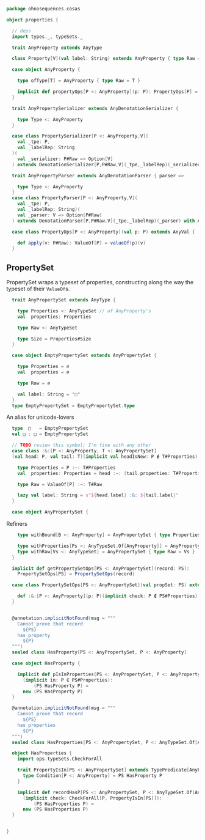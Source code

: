 
```scala
package ohnosequences.cosas

object properties {

  // deps
  import types._, typeSets._

  trait AnyProperty extends AnyType

  class Property[V](val label: String) extends AnyProperty { type Raw = V }

  case object AnyProperty {

    type ofType[T] = AnyProperty { type Raw = T }

    implicit def propertyOps[P <: AnyProperty](p: P): PropertyOps[P] = PropertyOps(p)
  }

  trait AnyPropertySerializer extends AnyDenotationSerializer {

    type Type <: AnyProperty
  }

  case class PropertySerializer[P <: AnyProperty,V](
    val _tpe: P,
    val _labelRep: String
  )(
    val _serializer: P#Raw => Option[V]
  ) extends DenotationSerializer[P,P#Raw,V](_tpe,_labelRep)(_serializer) with AnyPropertySerializer

  trait AnyPropertyParser extends AnyDenotationParser { parser =>

    type Type <: AnyProperty
  }
  case class PropertyParser[P <: AnyProperty,V](
    val _tpe: P,
    val _labelRep: String)(
    val _parser: V => Option[P#Raw]
  ) extends DenotationParser[P,P#Raw,V](_tpe,_labelRep)(_parser) with AnyPropertyParser

  case class PropertyOps[P <: AnyProperty](val p: P) extends AnyVal {

    def apply(v: P#Raw): ValueOf[P] = valueOf(p)(v)
  }
```


## PropertySet

PropertySet wraps a typeset of properties, constructing along the way the typeset of their `ValueOf`s.


```scala
  trait AnyPropertySet extends AnyType {

    type Properties <: AnyTypeSet // of AnyProperty's
    val  properties: Properties

    type Raw <: AnyTypeSet

    type Size = Properties#Size
  }

  case object EmptyPropertySet extends AnyPropertySet {

    type Properties = ∅
    val  properties = ∅

    type Raw = ∅

    val label: String = "□"
  }
  type EmptyPropertySet = EmptyPropertySet.type
```

An alias for unicode-lovers

```scala
  type  □   = EmptyPropertySet
  val □ : □ = EmptyPropertySet

  // TODO review this symbol; I'm fine with any other
  case class :&:[P <: AnyProperty, T <: AnyPropertySet]
  (val head: P, val tail: T)(implicit val headIsNew: P ∉ T#Properties) extends AnyPropertySet {

    type Properties = P :~: T#Properties
    val  properties: Properties = head :~: (tail.properties: T#Properties)

    type Raw = ValueOf[P] :~: T#Raw

    lazy val label: String = s"${head.label} :&: ${tail.label}"
  }

  case object AnyPropertySet {
```

Refiners

```scala
    type withBound[B <: AnyProperty] = AnyPropertySet { type Properties <: AnyTypeSet.Of[B] }

    type withProperties[Ps <: AnyTypeSet.Of[AnyProperty]] = AnyPropertySet { type Properties = Ps }
    type withRaw[Vs <: AnyTypeSet] = AnyPropertySet { type Raw = Vs }
  }

  implicit def getPropertySetOps[PS <: AnyPropertySet](record: PS):
    PropertySetOps[PS] = PropertySetOps(record)

  case class PropertySetOps[PS <: AnyPropertySet](val propSet: PS) extends AnyVal {

    def :&:[P <: AnyProperty](p: P)(implicit check: P ∉ PS#Properties): (P :&: PS) = properties.:&:(p, propSet)
  }


  @annotation.implicitNotFound(msg = """
    Cannot prove that record
      ${PS}
    has property
      ${P}
  """)
  sealed class HasProperty[PS <: AnyPropertySet, P <: AnyProperty]

  case object HasProperty {

    implicit def pIsInProperties[PS <: AnyPropertySet, P <: AnyProperty]
      (implicit in: P ∈ PS#Properties):
          (PS HasProperty P) =
      new (PS HasProperty P)
  }

  @annotation.implicitNotFound(msg = """
    Cannot prove that record
      ${PS}
    has properties
      ${P}
  """)
  sealed class HasProperties[PS <: AnyPropertySet, P <: AnyTypeSet.Of[AnyProperty]]

  object HasProperties {
    import ops.typeSets.CheckForAll

    trait PropertyIsIn[PS <: AnyPropertySet] extends TypePredicate[AnyProperty] {
      type Condition[P <: AnyProperty] = PS HasProperty P
    }

    implicit def recordHasP[PS <: AnyPropertySet, P <: AnyTypeSet.Of[AnyProperty]]
      (implicit check: CheckForAll[P, PropertyIsIn[PS]]):
          (PS HasProperties P) =
      new (PS HasProperties P)
  }


}

```




[test/scala/cosas/asserts.scala]: ../../../test/scala/cosas/asserts.scala.md
[test/scala/cosas/DenotationTests.scala]: ../../../test/scala/cosas/DenotationTests.scala.md
[test/scala/cosas/SubsetTypesTests.scala]: ../../../test/scala/cosas/SubsetTypesTests.scala.md
[test/scala/cosas/EqualityTests.scala]: ../../../test/scala/cosas/EqualityTests.scala.md
[test/scala/cosas/PropertyTests.scala]: ../../../test/scala/cosas/PropertyTests.scala.md
[test/scala/cosas/RecordTests.scala]: ../../../test/scala/cosas/RecordTests.scala.md
[test/scala/cosas/TypeSetTests.scala]: ../../../test/scala/cosas/TypeSetTests.scala.md
[test/scala/cosas/TypeUnionTests.scala]: ../../../test/scala/cosas/TypeUnionTests.scala.md
[main/scala/cosas/typeUnions.scala]: typeUnions.scala.md
[main/scala/cosas/properties.scala]: properties.scala.md
[main/scala/cosas/records.scala]: records.scala.md
[main/scala/cosas/fns.scala]: fns.scala.md
[main/scala/cosas/types.scala]: types.scala.md
[main/scala/cosas/typeSets.scala]: typeSets.scala.md
[main/scala/cosas/ops/records/Update.scala]: ops/records/Update.scala.md
[main/scala/cosas/ops/records/Transform.scala]: ops/records/Transform.scala.md
[main/scala/cosas/ops/records/Get.scala]: ops/records/Get.scala.md
[main/scala/cosas/ops/typeSets/SerializeDenotations.scala]: ops/typeSets/SerializeDenotations.scala.md
[main/scala/cosas/ops/typeSets/ParseDenotations.scala]: ops/typeSets/ParseDenotations.scala.md
[main/scala/cosas/ops/typeSets/Conversions.scala]: ops/typeSets/Conversions.scala.md
[main/scala/cosas/ops/typeSets/Filter.scala]: ops/typeSets/Filter.scala.md
[main/scala/cosas/ops/typeSets/Subtract.scala]: ops/typeSets/Subtract.scala.md
[main/scala/cosas/ops/typeSets/Mappers.scala]: ops/typeSets/Mappers.scala.md
[main/scala/cosas/ops/typeSets/Union.scala]: ops/typeSets/Union.scala.md
[main/scala/cosas/ops/typeSets/Reorder.scala]: ops/typeSets/Reorder.scala.md
[main/scala/cosas/ops/typeSets/Take.scala]: ops/typeSets/Take.scala.md
[main/scala/cosas/ops/typeSets/Representations.scala]: ops/typeSets/Representations.scala.md
[main/scala/cosas/ops/typeSets/Pop.scala]: ops/typeSets/Pop.scala.md
[main/scala/cosas/ops/typeSets/Replace.scala]: ops/typeSets/Replace.scala.md
[main/scala/cosas/equality.scala]: equality.scala.md
